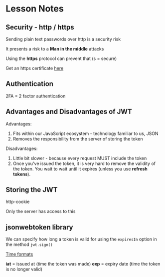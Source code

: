 # Lesson Notes

## Security - http / https

Sending plain text passwords over http is a security risk

It presents a risk to a **Man in the middle** attacks

Using the **https** protocol can prevent that
(s = secure)

Get an https certificate [here](https://letsencrypt.org/)

## Authentication

2FA = 2 factor authentication

## Advantages and Disadvantages of JWT

Advantages:

1. Fits within our JavaScript ecosystem - technology familiar to us,
 JSON
2. Removes the responsibility from the server of storing the token

Disadvantages:
1. Little bit slower - because every request MUST include the token
2. Once you've issued the token, it is very hard to remove the validity of the token. You wait to wait until it expires (unless you use **refresh tokens**).

## Storing the JWT

http-cookie

Only the server has access to this

## jsonwebtoken library

We can specify how long a token is valid for using the `expiresIn` option in the method `jwt.sign()`

[Time formats](https://github.com/vercel/ms)

**iat** = issued at (time the token was made)
**exp** = expiry date (time the token is no longer valid)
